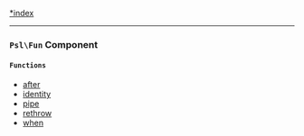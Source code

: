 <!--
    This markdown file was generated using `docs/documenter.php`.

    Any edits to it will likely be lost.
-->

[*index](./../README.md)

---

### `Psl\Fun` Component

#### `Functions`

- [after](./../../src/Psl/Fun/after.php#L37)
- [identity](./../../src/Psl/Fun/identity.php#L17)
- [pipe](./../../src/Psl/Fun/pipe.php#L34)
- [rethrow](./../../src/Psl/Fun/rethrow.php#L17)
- [when](./../../src/Psl/Fun/when.php#L33)


